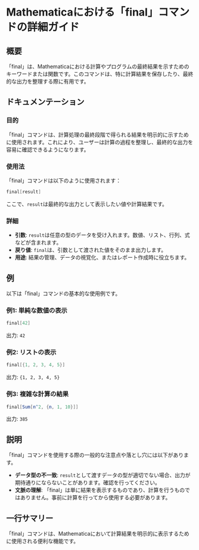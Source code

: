 <!--
Meta Description: # Mathematicaにおける「final」コマンドの詳細ガイド ## 概要 「final」は、Mathematicaにおける計算やプログラムの最終結果を示すためのキーワードまたは関数です。このコマンドは、特に計算結果を保存したり、最終的な出力を整理する際に有用です。 ## ドキュメンテーション...
Meta Keywords: final, mathematica, result, コマンドは, mathematicaにおける
-->

# Mathematicaにおける「final」コマンドの詳細ガイド

## 概要
「final」は、Mathematicaにおける計算やプログラムの最終結果を示すためのキーワードまたは関数です。このコマンドは、特に計算結果を保存したり、最終的な出力を整理する際に有用です。

## ドキュメンテーション
### 目的
「final」コマンドは、計算処理の最終段階で得られる結果を明示的に示すために使用されます。これにより、ユーザーは計算の過程を整理し、最終的な出力を容易に確認できるようになります。

### 使用法
「final」コマンドは以下のように使用されます：

```mathematica
final[result]
```

ここで、`result`は最終的な出力として表示したい値や計算結果です。

### 詳細
- **引数**: `result`は任意の型のデータを受け入れます。数値、リスト、行列、式などが含まれます。
- **戻り値**: `final`は、引数として渡された値をそのまま出力します。
- **用途**: 結果の管理、データの視覚化、またはレポート作成時に役立ちます。

## 例
以下は「final」コマンドの基本的な使用例です。

### 例1: 単純な数値の表示
```mathematica
final[42]
```
出力: `42`

### 例2: リストの表示
```mathematica
final[{1, 2, 3, 4, 5}]
```
出力: `{1, 2, 3, 4, 5}`

### 例3: 複雑な計算の結果
```mathematica
final[Sum[n^2, {n, 1, 10}]]
```
出力: `385`

## 説明
「final」コマンドを使用する際の一般的な注意点や落とし穴には以下があります。

- **データ型の不一致**: `result`として渡すデータの型が適切でない場合、出力が期待通りにならないことがあります。確認を行ってください。
- **文脈の理解**: 「final」は単に結果を表示するものであり、計算を行うものではありません。事前に計算を行ってから使用する必要があります。

## 一行サマリー
「final」コマンドは、Mathematicaにおいて計算結果を明示的に表示するために使用される便利な機能です。